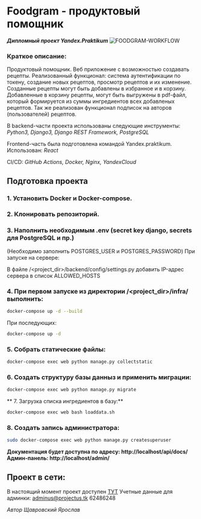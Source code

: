 # Foodgram - продуктовый помощник
**_Дипломный проект Yandex.Praktikum_**
![FOODGRAM-WORKFLOW](https://github.com/YaroslavSHCH/foodgram-project-react/workflows/FOODGRAM-WORKFLOW/badge.svg)
### Краткое описание:
Продуктовый помощник. Веб приложение с возможностью создавать рецепты.
Реализованный функционал: система аутентификации по токену, создание новых рецептов, просмотр рецептов и их изменение. Созданные рецепты могут быть добавлены в избранное и в корзину. Добавленные в корзину рецепты, могут быть выгружены в pdf-файл, который формируется из суммы ингредиентов всех добавленых рецептов. Так же реализован функционал подписок на авторов (пользователей) рецептов.

В backend-части проекта использованы следующие инструменты:
_Python3, Django3, Django REST Framework, PostgreSQL_

Frontend-часть была подготовлена командой Yandex.praktikum. Использован:
_React_

CI/CD:
_GitHub Actions, Docker, Nginx, YandexCloud_

## Подготовка проекта
### 1. Установить Docker и Docker-compose.
### 2. Клонировать репозиторий.
### 3. Наполнить необходимым .env (secret key django, secrets для PostgreSQL и пр.)
(Необходимо заполнить POSTGRES_USER и POSTGRES_PASSWORD)
При запуске на сервере:

В файле /<project_dir>/backend/config/settings.py добавить IP-адрес сервера в список ALLOWED_HOSTS

### 4. При первом запуске из директории /<project_dir>/infra/ выполнить:
```sh
docker-compose up -d --build
```
При последующих:
```sh
docker-compose up -d
```
### 5. Собрать статические файлы:
```sh
docker-compose exec web python manage.py collectstatic
```
### 6. Создать структуру базы данныз и применить миграции:
```sh
docker-compose exec web python manage.py migrate
```
** 7. Загрузка списка ингредиентов в базу:**
```sh
docker-compose exec web bash loaddata.sh
```
### 8. Создать запись администратора:
```sh
sudo docker-compose exec web python manage.py createsuperuser
```
**Документация будет доступна по адресу: http://localhost/api/docs/**
**Админ-панель: http://localhost/admin/**

## Проект в сети:
В настоящий момент проект доступен [ТУТ](http://projectus.tk/)
Учетные данные для админки:
adminus@projectus.tk 
62486248

_Автор Щавровский Ярослав_

